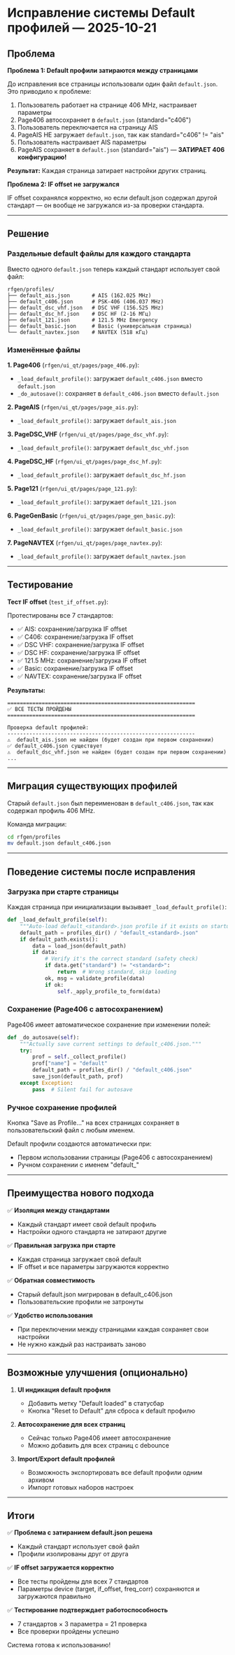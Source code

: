 # Исправление системы Default профилей — 2025-10-21

## Проблема

**Проблема 1: Default профили затираются между страницами**

До исправления все страницы использовали один файл `default.json`. Это приводило к проблеме:

1. Пользователь работает на странице 406 MHz, настраивает параметры
2. Page406 автосохраняет в `default.json` (standard="c406")
3. Пользователь переключается на страницу AIS
4. PageAIS НЕ загружает `default.json`, так как standard="c406" != "ais"
5. Пользователь настраивает AIS параметры
6. PageAIS сохраняет в `default.json` (standard="ais") — **ЗАТИРАЕТ 406 конфигурацию!**

**Результат:** Каждая страница затирает настройки других страниц.

**Проблема 2: IF offset не загружался**

IF offset сохранялся корректно, но если default.json содержал другой стандарт — он вообще не загружался из-за проверки стандарта.

---

## Решение

### Раздельные default файлы для каждого стандарта

Вместо одного `default.json` теперь каждый стандарт использует свой файл:

```
rfgen/profiles/
├── default_ais.json       # AIS (162.025 MHz)
├── default_c406.json      # PSK-406 (406.037 MHz)
├── default_dsc_vhf.json   # DSC VHF (156.525 MHz)
├── default_dsc_hf.json    # DSC HF (2-16 МГц)
├── default_121.json       # 121.5 MHz Emergency
├── default_basic.json     # Basic (универсальная страница)
└── default_navtex.json    # NAVTEX (518 кГц)
```

### Изменённые файлы

**1. Page406** (`rfgen/ui_qt/pages/page_406.py`):
- `_load_default_profile()`: загружает `default_c406.json` вместо `default.json`
- `_do_autosave()`: сохраняет в `default_c406.json` вместо `default.json`

**2. PageAIS** (`rfgen/ui_qt/pages/page_ais.py`):
- `_load_default_profile()`: загружает `default_ais.json`

**3. PageDSC_VHF** (`rfgen/ui_qt/pages/page_dsc_vhf.py`):
- `_load_default_profile()`: загружает `default_dsc_vhf.json`

**4. PageDSC_HF** (`rfgen/ui_qt/pages/page_dsc_hf.py`):
- `_load_default_profile()`: загружает `default_dsc_hf.json`

**5. Page121** (`rfgen/ui_qt/pages/page_121.py`):
- `_load_default_profile()`: загружает `default_121.json`

**6. PageGenBasic** (`rfgen/ui_qt/pages/page_gen_basic.py`):
- `_load_default_profile()`: загружает `default_basic.json`

**7. PageNAVTEX** (`rfgen/ui_qt/pages/page_navtex.py`):
- `_load_default_profile()`: загружает `default_navtex.json`

---

## Тестирование

**Тест IF offset** (`test_if_offset.py`):

Протестированы все 7 стандартов:
- ✅ AIS: сохранение/загрузка IF offset
- ✅ C406: сохранение/загрузка IF offset
- ✅ DSC VHF: сохранение/загрузка IF offset
- ✅ DSC HF: сохранение/загрузка IF offset
- ✅ 121.5 MHz: сохранение/загрузка IF offset
- ✅ Basic: сохранение/загрузка IF offset
- ✅ NAVTEX: сохранение/загрузка IF offset

**Результаты:**
```
============================================================
✅ ВСЕ ТЕСТЫ ПРОЙДЕНЫ
============================================================

Проверка default профилей:
------------------------------------------------------------
⚠️  default_ais.json не найден (будет создан при первом сохранении)
✅ default_c406.json существует
⚠️  default_dsc_vhf.json не найден (будет создан при первом сохранении)
...
```

---

## Миграция существующих профилей

Старый `default.json` был переименован в `default_c406.json`, так как содержал профиль 406 MHz.

Команда миграции:
```bash
cd rfgen/profiles
mv default.json default_c406.json
```

---

## Поведение системы после исправления

### Загрузка при старте страницы

Каждая страница при инициализации вызывает `_load_default_profile()`:

```python
def _load_default_profile(self):
    """Auto-load default_<standard>.json profile if it exists on startup."""
    default_path = profiles_dir() / "default_<standard>.json"
    if default_path.exists():
        data = load_json(default_path)
        if data:
            # Verify it's the correct standard (safety check)
            if data.get("standard") != "<standard>":
                return  # Wrong standard, skip loading
            ok, msg = validate_profile(data)
            if ok:
                self._apply_profile_to_form(data)
```

### Сохранение (Page406 с автосохранением)

Page406 имеет автоматическое сохранение при изменении полей:

```python
def _do_autosave(self):
    """Actually save current settings to default_c406.json."""
    try:
        prof = self._collect_profile()
        prof["name"] = "default"
        default_path = profiles_dir() / "default_c406.json"
        save_json(default_path, prof)
    except Exception:
        pass  # Silent fail for autosave
```

### Ручное сохранение профилей

Кнопка "Save as Profile..." на всех страницах сохраняет в пользовательский файл с любым именем.

Default профили создаются автоматически при:
- Первом использовании страницы (Page406 с автосохранением)
- Ручном сохранении с именем "default_<standard>"

---

## Преимущества нового подхода

✅ **Изоляция между стандартами**
- Каждый стандарт имеет свой default профиль
- Настройки одного стандарта не затирают другие

✅ **Правильная загрузка при старте**
- Каждая страница загружает свой default
- IF offset и все параметры загружаются корректно

✅ **Обратная совместимость**
- Старый default.json мигрирован в default_c406.json
- Пользовательские профили не затронуты

✅ **Удобство использования**
- При переключении между страницами каждая сохраняет свои настройки
- Не нужно каждый раз настраивать заново

---

## Возможные улучшения (опционально)

1. **UI индикация default профиля**
   - Добавить метку "Default loaded" в статусбар
   - Кнопка "Reset to Default" для сброса к default профилю

2. **Автосохранение для всех страниц**
   - Сейчас только Page406 имеет автосохранение
   - Можно добавить для всех страниц с debounce

3. **Import/Export default профилей**
   - Возможность экспортировать все default профили одним архивом
   - Импорт готовых наборов настроек

---

## Итоги

✅ **Проблема с затиранием default.json решена**
- Каждый стандарт использует свой файл
- Профили изолированы друг от друга

✅ **IF offset загружается корректно**
- Все тесты пройдены для всех 7 стандартов
- Параметры device (target, if_offset, freq_corr) сохраняются и загружаются правильно

✅ **Тестирование подтверждает работоспособность**
- 7 стандартов × 3 параметра = 21 проверка
- Все проверки пройдены успешно

Система готова к использованию!
